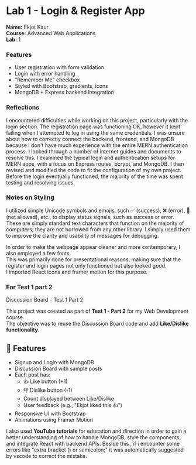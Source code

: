 # Lab 1 - Login & Register App

**Name:** Ekjot Kaur  
**Course:** Advanced Web Applications  
**Lab:** 1

### Features
- User registration with form validation
- Login with error handling
- "Remember Me" checkbox
- Styled with Bootstrap, gradients, icons
- MongoDB + Express backend integration

### Reflections
I encountered difficulties while working on this project, particularly with the login section.  The registration page was functioning OK, however it kept failing when I attempted to log in using the same credentials.  I was unsure about how to correctly connect the backend, frontend, and MongoDB because I don't have much experience with the entire MERN authentication process.  I looked through a number of internet guides and documents to resolve this.  I examined the typical login and authentication setups for MERN apps, with a focus on Express routes, bcrypt, and MongoDB.  I then revised and modified the code to fit the configuration of my own project.  Before the login eventually functioned, the majority of the time was spent testing and resolving issues.

### Notes on Styling
I utilized simple Unicode symbols and emojis, such ✅ (success), ❌ (error), 🚫 (not allowed), etc., to display status signals, such as success or error.
These are simply standard text characters that function on the majority of computers; they are not borrowed from any other library.
I simply used them to improve the clarity and usability of messages for debugging.

In order to make the webpage appear cleaner and more contemporary, I also employed a few fonts.  
This was primarily done for presentational reasons, making sure that the register and login pages not only functioned but also looked good.  
I imported React icons and framer motion for this purpose.




### For Test 1 part 2

 Discussion Board - Test 1 Part 2

This project was created as part of **Test 1 - Part 2** for my Web Development course.  
The objective was to reuse the Discussion Board code and add **Like/Dislike functionality**.


## 🚀 Features
- Signup and Login with MongoDB
- Discussion Board with sample posts
- Each post has:
  - 👍 Like button (+1)
  - 👎 Dislike button (-1)
  - Count displayed between Like/Dislike
  - User feedback (e.g., "Ekjot liked this 👍")
- Responsive UI with Bootstrap
- Animations using Framer Motion

I also used **YouTube tutorials** for education and direction in order to gain a better understanding of how to handle MongoDB, style the components, and integrate React with backend APIs.  Beside this , if i encounter some errors like "extra bracket () or semicolon;" it was automatically suggested by vscode to correct the mistake. 
